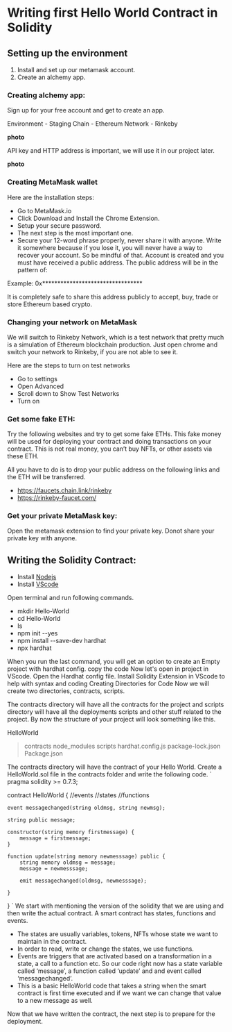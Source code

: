 # Writing first Hello World Contract in Solidity

## Setting up the environment 

1. Install and set up our metamask account. 
2. Create an alchemy app.

### Creating alchemy app:

Sign up for your free account and get to create an app. 

Environment - Staging
Chain - Ethereum
Network - Rinkeby

**photo**

API key and HTTP address is important, we will use it in our project later.

**photo**

### Creating  MetaMask wallet 

Here are the installation steps:

- Go to MetaMask.io
- Click Download and Install the Chrome Extension.
- Setup your secure password. 
-  The next step is the most important one.
- Secure your 12-word phrase properly, never share it with anyone. Write it somewhere because if you lose it, you will never have a way to recover your account. So be mindful of that.
Account is created and you must have received a public address. The public address will be in the pattern of:

Example: 0x*********************************

It is completely safe to share this address publicly to accept, buy, trade or store Ethereum based crypto.

### Changing your network on MetaMask
We will switch to Rinkeby Network, which is a test network that pretty much is a simulation of Ethereum blockchain production. Just open chrome and switch your network to Rinkeby, if you are not able to see it. 

Here are the steps to turn on test networks

- Go to settings
- Open Advanced
- Scroll down to Show Test Networks
- Turn on

### Get some fake ETH:
Try the following websites and try to get some fake ETHs. This fake money will be used for deploying your contract and doing transactions on your contract. This is not real money, you can’t buy NFTs, or other assets via these ETH.

All you have to do is to drop your public address on the following links and the ETH will be transferred.

- https://faucets.chain.link/rinkeby
- https://rinkeby-faucet.com/

### Get your private MetaMask key:
Open the metamask extension to find your private key. Donot share your private key with anyone.

## Writing the Solidity Contract:

- Install [Nodejs](https://nodejs.org/en/)
- Install [VScode](https://code.visualstudio.com/)

Open terminal and run following commands.

- mkdir Hello-World
- cd Hello-World
- ls
- npm init --yes
- npm install --save-dev hardhat
- npx hardhat

When you run the last command, you will get an option to create an Empty project with hardhat config. 
copy the code
Now let's open in project in VScode. Open the Hardhat config file.
Install Solidity Extension in VScode to help with syntax and coding 
Creating Directories for Code
Now we will create two directories, contracts, scripts.

The contracts directory will have all the contracts for the project and scripts directory will have all the deployments scripts and other stuff related to the project. By now the structure of your project will look something like this.

HelloWorld
> contracts
> node_modules
> scripts
hardhat.config.js
package-lock.json
Package.json

The contracts directory will have the contract of your Hello World. Create a HelloWorld.sol file in the contracts folder and write the following code. 
` 
pragma solidity >= 0.7.3;
 
contract HelloWorld {
    //events
    //states
    //functions
 
    event messagechanged(string oldmsg, string newmsg);
 
    string public message;
 
    constructor(string memory firstmessage) {
        message = firstmessage;   
    }
 
    function update(string memory newmesssage) public {
        string memory oldmsg = message;
        message = newmesssage;
 
        emit messagechanged(oldmsg, newmesssage);
 
    }
}
`
We start with mentioning the version of the solidity that we are using and then write the actual contract. A smart contract has states, functions and events. 

- The states are usually variables, tokens, NFTs whose state we want to maintain in the contract.
- In order to read, write or change the states, we use functions.  
- Events are triggers that are activated based on a transformation in a state, a call to a function etc. So our code right now has a state variable called ‘message’, a function called ‘update’ and and event called ‘messagechanged’.
- This is a basic HelloWorld code that takes a string when the smart contract is first time executed and if we want we can change that value to a new message as well.

Now that we have written the contract, the next step is to prepare for the deployment. 
